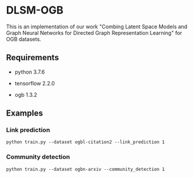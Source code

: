 # DLSM-OGB

This is an implementation of our work "Combing Latent Space Models and Graph Neural Networks for Directed Graph Representation Learning" for OGB datasets.

## Requirements

- python 3.7.6

- tensorflow 2.2.0

- ogb 1.3.2

## Examples

### Link prediction

```
python train.py --dataset ogbl-citation2 --link_prediction 1
```

### Community detection

```
python train.py --dataset ogbn-arxiv --community_detection 1
```
